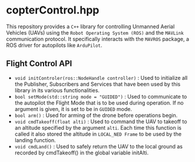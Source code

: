 # copterControl.hpp
This repository provides a `C++` library for controlling Unmanned Aerial Vehicles (UAVs) using the `Robot Operating System (ROS)` and the `MAVLink` communication protocol. It specifically interacts with the `MAVROS` package, a ROS driver for autopilots like `ArduPilot`.

## Flight Control API
* `void initControler(ros::NodeHandle controller)` : Used to initialize all the Publisher, Subscribers and Services that have been used by this library in its various functionalities.
* `bool setMode(std::string mode = "GUIDED")` : Used to communicate to the autopilot the Flight Mode that is to be used during operation. If no argument is given, it is set to be in `GUIDED` mode.
* `bool arm()` : Used for arming of the drone before operations begin.
* `void cmdTakeoff(float alti)` : Used to command the UAV to takeoff to an altitude specified by the argument `alti`. Each time this function is called it also stored the altitude in `LOCAL_NED Frame` to be used by the landing function.
* `void cmdLand()` : Used to safely return the UAV to the local ground as recorded by cmdTakeoff() in the global variable initAlti.
